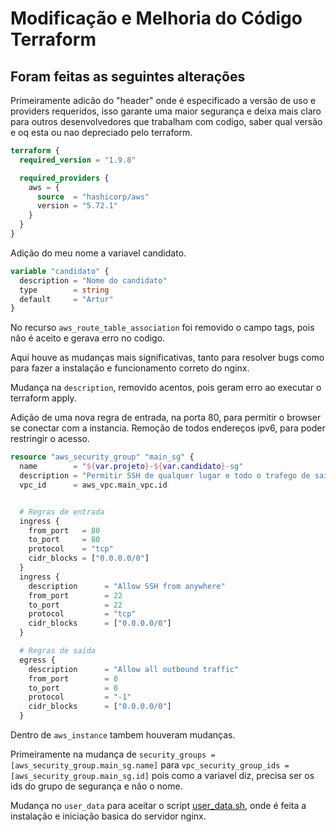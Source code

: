 # Modificação e Melhoria do Código Terraform

## Foram feitas as seguintes alterações

Primeiramente adicão do "header" onde é especificado a versão de uso e providers requeridos, isso garante uma maior segurança e deixa mais claro para outros desenvolvedores que trabalham com codigo, saber qual versão e oq esta ou nao depreciado pelo terraform.

```terraform
terraform {
  required_version = "1.9.8"

  required_providers {
    aws = {
      source  = "hashicorp/aws"
      version = "5.72.1"
    }
  }
}
```

Adição do meu nome a variavel candidato.

```terraform
variable "candidato" {
  description = "Nome do candidato"
  type        = string
  default     = "Artur"
}
```

No recurso `aws_route_table_association` foi removido o campo tags, pois não é aceito e gerava erro no codigo.

Aqui houve as mudanças mais significativas, tanto para resolver bugs como para fazer a instalação e funcionamento correto do nginx.

Mudança na `description`, removido acentos, pois geram erro ao executar o terraform apply.

Adição de uma nova regra de entrada, na porta 80, para permitir o browser se conectar com a instancia.
Remoção de todos endereços ipv6, para poder restringir o acesso.

```terraform
resource "aws_security_group" "main_sg" {
  name        = "${var.projeto}-${var.candidato}-sg"
  description = "Permitir SSH de qualquer lugar e todo o trafego de saida"
  vpc_id      = aws_vpc.main_vpc.id


  # Regras de entrada
  ingress {
    from_port   = 80
    to_port     = 80
    protocol    = "tcp"
    cidr_blocks = ["0.0.0.0/0"]
  }
  ingress {
    description      = "Allow SSH from anywhere"
    from_port        = 22
    to_port          = 22
    protocol         = "tcp"
    cidr_blocks      = ["0.0.0.0/0"]
  }

  # Regras de saída
  egress {
    description      = "Allow all outbound traffic"
    from_port        = 0
    to_port          = 0
    protocol         = "-1"
    cidr_blocks      = ["0.0.0.0/0"]
  }
```

Dentro de `aws_instance` tambem houveram mudanças.

Primeiramente na mudança de `security_groups = [aws_security_group.main_sg.name]` para `vpc_security_group_ids = [aws_security_group.main_sg.id]` pois como a variavel diz, precisa ser os ids do grupo de segurança e não o nome.

Mudança no `user_data` para aceitar o script [user_data.sh](), onde é feita a instalação e iniciação basica do servidor nginx.

